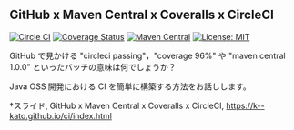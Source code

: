 ## GitHub x Maven Central x Coveralls x CircleCI

[![Circle CI](https://circleci.com/gh/k--kato/jLinqer.svg?style=shield&circle-token=5a717ccbb33b6a206644b5e630807fc9dff1597f)](https://circleci.com/gh/k--kato/jLinqer)
[![Coverage Status](https://coveralls.io/repos/k--kato/jLinqer/badge.svg?branch=master&service=github)](https://coveralls.io/github/k--kato/jLinqer?branch=master)
[![Maven Central](https://maven-badges.herokuapp.com/maven-central/com.github.jlinqer/jlinqer/badge.svg)](https://maven-badges.herokuapp.com/maven-central/com.github.jlinqer/jlinqer)
[![License: MIT](http://img.shields.io/badge/license-MIT-orange.svg)](LICENSE)

GitHub で見かける "circleci passing"，"coverage 96%" や "maven central 1.0.0" といったバッチの意味は何でしょうか？

Java OSS 開発における CI を簡単に構築する方法をお話しします。

†スライド, GitHub x Maven Central x Coveralls x CircleCI, https://k--kato.github.io/ci/index.html
